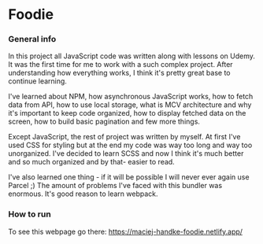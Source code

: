 # Foodie

### General info

In this project all JavaScript code was written along with lessons on Udemy. It was the first time for me to work with a such complex project. After understanding how everything works, I think it's pretty great base to continue learning.

I've learned about NPM, how asynchronous JavaScript works, how to fetch data from API, how to use local storage, what is MCV architecture and why it's important to keep code organized, how to display fetched data on the screen, how to build basic pagination and few more things.

Except JavaScript, the rest of project was written by myself. At first I've used CSS for styling but at the end my code was way too long and way too unorganized. I've decided to learn SCSS and now I think it's much better and so much organized and by that- easier to read.

I've also learned one thing - if it will be possible I will never ever again use Parcel ;)
The amount of problems I've faced with this bundler was enormous. It's good reason to learn webpack.

### How to run

To see this webpage go there:
https://maciej-handke-foodie.netlify.app/
